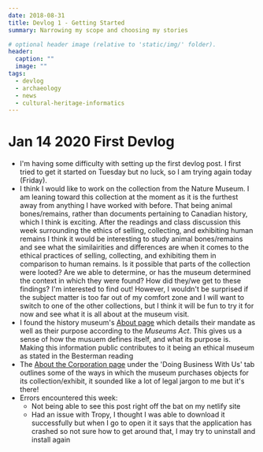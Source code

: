 ```yaml
---
date: 2018-08-31
title: Devlog 1 - Getting Started
summary: Narrowing my scope and choosing my stories

# optional header image (relative to 'static/img/' folder).
header:
  caption: ""
  image: ""
tags:
  - devlog
  - archaeology
  - news
  - cultural-heritage-informatics
---
```


# Jan 14 2020 First Devlog

* I'm having some difficulty with setting up the first devlog post. I first tried to get it started on Tuesday but no luck, so I am trying again today (Friday). 
* I think I would like to work on the collection from the Nature Museum. I am leaning toward this collection at the moment as it is the furthest away from anything I have worked with before. That being animal bones/remains, rather than documents pertaining to Canadian history, which I think is exciting. After the readings and class discussion this week surrounding the ethics of selling, collecting, and exhibiting human remains I think it would be interesting to study animal bones/remains and see what the similairities and differences are when it comes to the ethical practices of selling, collecting, and exhibiting them in comparison to human remains. Is it possible that parts of the collection were looted? Are we able to determine, or has the museum determined the context in which they were found? How did they/we get to these findings? I'm interested to find out! However, I wouldn't be surprised if the subject matter is too far out of my comfort zone and I will want to switch to one of the other collections, but I think it will be fun to try it for now and see what it is all about at the museum visit.
* I found the history museum's [About page](https://www.historymuseum.ca/about/the-corporation/#tabs) which details their mandate as well as their purpose according to the *Museums Act*. This gives us a sense of how the musuem defines itself, and what its purpose is. Making this information public contributes to it being an ethical museum as stated in the Besterman reading
* The [About the Corporation page](https://www.historymuseum.ca/about/the-corporation/#tabs) under the 'Doing Business With Us' tab outlines some of the ways in which the museum purchases objects for its collection/exhibit, it sounded like a lot of legal jargon to me but it's there! 
* Errors encountered this week:
  * Not being able to see this post right off the bat on my netlify site
  * Had an issue with Tropy, I thought I was able to download it successfully but when I go to open it it says that the application has crashed so not sure how to get around that, I may try to uninstall and install again
  


